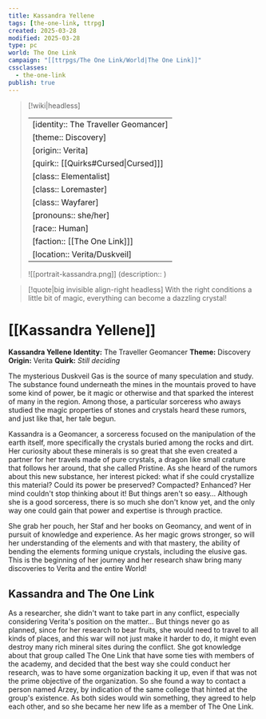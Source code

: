 ```yaml
---
title: Kassandra Yellene
tags: [the-one-link, ttrpg]
created: 2025-03-28
modified: 2025-03-28
type: pc
world: The One Link
campaign: "[[ttrpgs/The One Link/World|The One Link]]"
cssclasses:
  - the-one-link
publish: true
---
```


> [!wiki|headless]
>
> |               |
> | ------------- |
> | [identity:: The Traveller Geomancer] |
> | [theme:: Discovery] |
> | [origin:: Verita] |
> | [quirk:: [[Quirks#Cursed\|Cursed]]] |
> | [class:: Elementalist] |
> | [class:: Loremaster] |
> | [class:: Wayfarer] |
> | [pronouns:: she/her] |
> | [race:: Human] |
> | [faction:: [[The One Link]]] |
> | [location:: Verita/Duskveil] |
>
> ![[portrait-kassandra.png]]
> (description:: )

> [!quote|big invisible align-right headless]
> With the right conditions a little bit of magic, everything can become a dazzling crystal!

# [[Kassandra Yellene]]

**Kassandra Yellene**
**Identity:** The Traveller Geomancer
**Theme:** Discovery
**Origin:** Verita
**Quirk:** _Still deciding_

The mysterious Duskveil Gas is the source of many speculation and study. The substance found underneath the mines in the mountais proved to have some kind of power, be it magic or otherwise and that sparked the interest of many in the region. Among those, a particular sorceress who aways studied the magic properties of stones and crystals heard these rumors, and just like that, her tale begun.

Kassandra is a Geomancer, a sorceress focused on the manipulation of the earth itself, more specifically the crystals buried among the rocks and dirt. Her curiosity about these minerals is so great that she even created a partner for her travels made of pure crystals, a dragon like small crature that follows her around, that she called Pristine. As she heard of the rumors about this new substance, her interest picked: what if she could crystallize this material? Could its power be preserved? Compacted? Enhanced? Her mind couldn't stop thinking about it! But things aren't so easy… Although she is a good sorceress, there is so much she don't know yet, and the only way one could gain that power and expertise is through practice.

She grab her pouch, her Staf and her books on Geomancy, and went of in pursuit of knowledge and experience. As her magic grows stronger, so will her understanding of the elements and with that mastery, the ability of bending the elements forming unique crystals, including the elusive gas. This is the beginning of her journey and her research shaw bring many discoveries to Verita and the entire World!

## Kassandra and The One Link

As a researcher, she didn't want to take part in any conflict, especially considering Verita's position on the matter… But things never go as planned, since for her research to bear fruits, she would need to travel to all kinds of places, and this war will not just make it harder to do, it might even destroy many rich mineral sites during the conflict. She got knowledge about that group called The One Link that have some ties with members of the academy, and decided that the best way she could conduct her research, was to have some organization backing it up, even if that was not the prime objective of the organization. So she found a way to contact a person named Arzey, by indication of the same college that hinted at the group's existence. As both sides would win something, they agreed to help each other, and so she became her new life as a member of The One Link.
